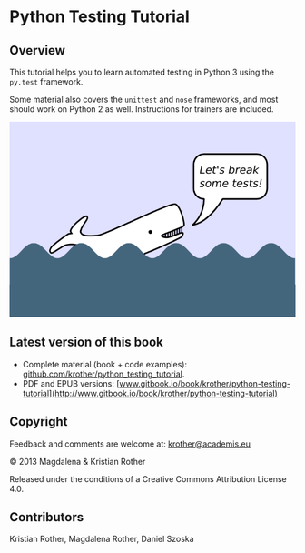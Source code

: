 # Python Testing Tutorial

## Overview

This tutorial helps you to learn automated testing in Python 3 using the `py.test` framework.

Some material also covers the `unittest` and `nose` frameworks, and most should work on Python 2 as well. Instructions for trainers are included.

![Moby Dick](images/mobydick.png)

## Latest version of this book

* Complete material (book + code examples): [github.com/krother/python_testing_tutorial](http://github.com/krother/python_testing_tutorial).
* PDF and EPUB versions: [www.gitbook.io/book/krother/python-testing-tutorial](http://www.gitbook.io/book/krother/python-testing-tutorial)

## Copyright

Feedback and comments are welcome at: [krother@academis.eu](mailto:krother@academis.eu)

© 2013 Magdalena & Kristian Rother

Released under the conditions of a Creative Commons
Attribution License 4.0.

## Contributors

Kristian Rother, Magdalena Rother, Daniel Szoska
